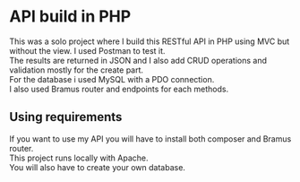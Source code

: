 # API build in PHP

This was a solo project where I build this RESTful API in PHP using MVC but without the view. I used Postman to test it. </br>
The results are returned in JSON and I also add CRUD operations and validation mostly for the create part. </br>
For the database i used MySQL with a PDO connection. </br>
I also used Bramus router and endpoints for each methods. </br>

## Using requirements

If you want to use my API you will have to install both composer and Bramus router. </br>
This project runs locally with Apache. </br>
You will also have to create your own database.
